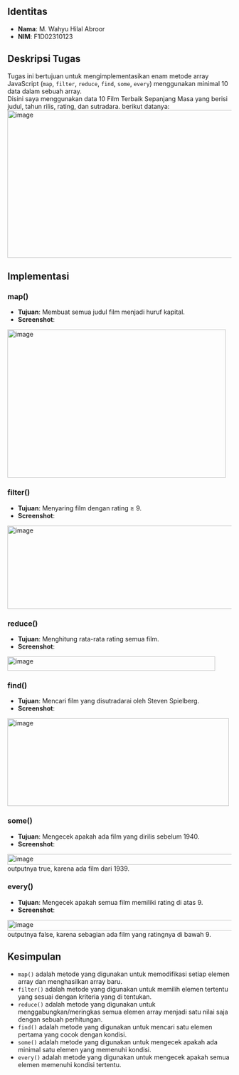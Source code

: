 ## Identitas
- **Nama**: M. Wahyu Hilal Abroor
- **NIM**: F1D02310123

## Deskripsi Tugas
Tugas ini bertujuan untuk mengimplementasikan enam metode array JavaScript (`map`, `filter`, `reduce`, `find`, `some`, `every`) menggunakan minimal 10 data dalam sebuah array.  
Disini saya menggunakan data 10 Film Terbaik Sepanjang Masa yang berisi judul, tahun rilis, rating, dan sutradara. berikut datanya:
<img width="808" height="332" alt="image" src="https://github.com/user-attachments/assets/193e68de-5ba0-4758-9457-28d8ff72dd17" />

## Implementasi
### map()
- **Tujuan**: Membuat semua judul film menjadi huruf kapital.  
- **Screenshot**:  
<img width="491" height="333" alt="image" src="https://github.com/user-attachments/assets/43fddfd4-ac53-4548-a5ce-5ec1af88caac" />

### filter()
- **Tujuan**: Menyaring film dengan rating ≥ 9.  
- **Screenshot**:  
<img width="760" height="187" alt="image" src="https://github.com/user-attachments/assets/71501b90-e412-4f5e-8c57-dd91e7530f69" />

### reduce()
- **Tujuan**: Menghitung rata-rata rating semua film.  
- **Screenshot**:  
<img width="467" height="32" alt="image" src="https://github.com/user-attachments/assets/31855556-a92f-42f2-97c7-2ccc125fd773" />

### find()
- **Tujuan**: Mencari film yang disutradarai oleh Steven Spielberg.  
- **Screenshot**:  
<img width="498" height="197" alt="image" src="https://github.com/user-attachments/assets/5a3d4d82-042f-4077-b49d-01d11edd3648" />

### some()
- **Tujuan**: Mengecek apakah ada film yang dirilis sebelum 1940.
- **Screenshot**:  
<img width="587" height="24" alt="image" src="https://github.com/user-attachments/assets/d9472b55-d08e-49f8-9db9-48b64904477e" />
outputnya true, karena ada film dari 1939.

### every()
- **Tujuan**: Mengecek apakah semua film memiliki rating di atas 9.  
- **Screenshot**:  
<img width="586" height="24" alt="image" src="https://github.com/user-attachments/assets/f08eae96-3aca-4ec5-9a84-6232cec3692f" />
outputnya false, karena sebagian ada film yang ratingnya di bawah 9.


## Kesimpulan
- `map()` adalah metode yang digunakan untuk memodifikasi setiap elemen array dan menghasilkan array baru.  
- `filter()` adalah metode yang digunakan untuk memilih elemen tertentu yang sesuai dengan kriteria yang di tentukan.  
- `reduce()` adalah metode yang digunakan untuk menggabungkan/meringkas semua elemen array menjadi satu nilai saja dengan sebuah perhitungan.  
- `find()` adalah metode yang digunakan untuk mencari satu elemen pertama yang cocok dengan kondisi.  
- `some()` adalah metode yang digunakan untuk mengecek apakah ada minimal satu elemen yang memenuhi kondisi.  
- `every()` adalah metode yang digunakan untuk mengecek apakah semua elemen memenuhi kondisi tertentu.
